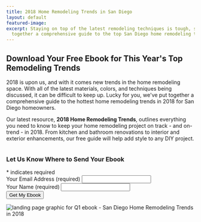 ```yaml
---
title: 2018 Home Remodeling Trends in San Diego
layout: default
featured-image:
excerpt: Staying on top of the latest remodeling techniques is tough, so we've put
  together a comprehensive guide to the top San Diego home remodeling trends in 2018.
---
```


## Download Your Free Ebook for This Year's Top Remodeling Trends

2018 is upon us, and with it comes new trends in the home remodeling space. With all of the latest materials, colors, and techniques being discussed, it can be difficult to keep up. Lucky for you, we've put together a comprehensive guide to the hottest home remodeling trends in 2018 for San Diego homeowners.

Our latest resource, **2018 Home Remodeling Trends**, outlines everything you need to know to keep your home remodeling project on track - and on-trend - in 2018. From kitchen and bathroom renovations to interior and exterior enhancements, our free guide will help add style to any DIY project.

<div class="row">
  <div class="medium-5 columns">
    <!-- Begin MailChimp Q1 EBOOK Form -->
    <div id="mc_embed_signup">
    <form action="https://murraylampert.us8.list-manage.com/subscribe/post?u=fe05d588de33f292046b593e2&amp;id=b3fa456c66" method="post" id="mc-embedded-subscribe-form" name="mc-embedded-subscribe-form" class="validate" target="_blank" novalidate>
        <div id="mc_embed_signup_scroll">
    	<h3>Let Us Know Where to Send Your Ebook</h3>
    <div class="indicates-required"><span class="asterisk">*</span> indicates required</div>
    <div class="mc-field-group">
    	<label for="mce-EMAIL">Your Email Address (required)</label>
    	<input type="email" value="" name="EMAIL" class="required email" id="mce-EMAIL">
    </div>
    <div class="mc-field-group">
    	<label for="mce-FNAME">Your Name (required)</label>
    	<input type="text" value="" name="FULLNAME" class="required name" id="mce-FULLNAME">
    </div>
    	<div id="mce-responses" class="clear">
    		<div class="response" id="mce-error-response" style="display:none"></div>
    		<div class="response" id="mce-success-response" style="display:none"></div>
    	</div>
      <!-- real people should not fill this in and expect good things - do not remove this or risk form bot signups-->
        <div style="position: absolute; left: -5000px;" aria-hidden="true"><input type="text" name="b_fe05d588de33f292046b593e2_b3fa456c66" tabindex="-1" value=""></div>
        <div class="clear"><input type="submit" value="Get My Ebook" name="subscribe" id="mc-embedded-subscribe" class="button"></div>
        </div>
    </form>
    </div>
    <!-- End MailChimp Q1 EBOOK Form -->
  </div>
  <div class="medium-7 columns">
    <img src="/uploads/Q1-ebook-landing-page-graphic.png" alt="landing page graphic for Q1 ebook - San Diego Home Remodeling Trends in 2018" title="San Diego Home Remodeling Trends in 2018">
  </div>
</div>
<!-- Add some spacing between content and quick-contact form -->
<div class="two spacing"></div>
